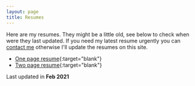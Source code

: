 ```yaml
---
layout: page
title: Resumes
---
```


Here are my resumes. They might be a little old, see below to check when were they last updated. If you need my latest resume urgently you can [contact me](mailto:atinbainada1710@gmail.com) otherwise I'll update the resumes on this site.

- [One page resume](./1pg.pdf){:target="blank"}
- [Two page resume](./2pg.pdf){:target="blank"}

Last updated in **Feb 2021**
